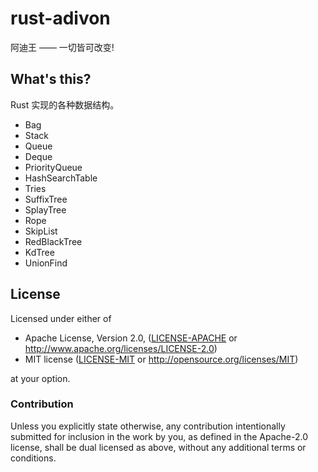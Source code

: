 # rust-adivon

阿迪王 —— 一切皆可改变!

## What's this?

Rust 实现的各种数据结构。

- Bag
- Stack
- Queue
- Deque
- PriorityQueue
- HashSearchTable
- Tries
- SuffixTree
- SplayTree
- Rope
- SkipList
- RedBlackTree
- KdTree
- UnionFind

## License

Licensed under either of

 * Apache License, Version 2.0, ([LICENSE-APACHE](LICENSE-APACHE) or http://www.apache.org/licenses/LICENSE-2.0)
 * MIT license ([LICENSE-MIT](LICENSE-MIT) or http://opensource.org/licenses/MIT)

at your option.

### Contribution

Unless you explicitly state otherwise, any contribution intentionally
submitted for inclusion in the work by you, as defined in the Apache-2.0
license, shall be dual licensed as above, without any additional terms or
conditions.

